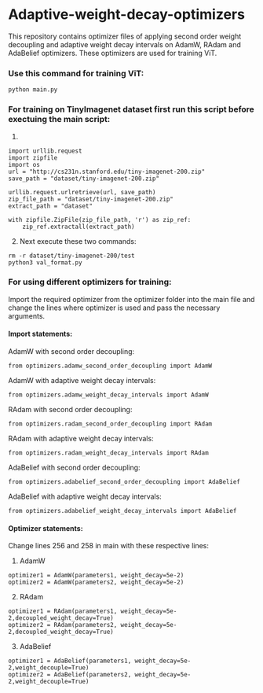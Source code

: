 # Adaptive-weight-decay-optimizers

This repository contains optimizer files of applying second order weight decoupling and adaptive weight decay intervals on AdamW, RAdam and AdaBelief optimizers. These optimizers are used for training ViT.
### Use this command for training ViT:
```
python main.py
```
### For training on TinyImagenet dataset first run this script before exectuing the main script:
1. 
```
import urllib.request
import zipfile
import os
url = "http://cs231n.stanford.edu/tiny-imagenet-200.zip"
save_path = "dataset/tiny-imagenet-200.zip"

urllib.request.urlretrieve(url, save_path)
zip_file_path = "dataset/tiny-imagenet-200.zip"
extract_path = "dataset"

with zipfile.ZipFile(zip_file_path, 'r') as zip_ref:
    zip_ref.extractall(extract_path)
```
2. Next execute these two commands:
```
rm -r dataset/tiny-imagenet-200/test
python3 val_format.py
```
### For using different optimizers for training:
Import the required optimizer from the optimizer folder into the main file and change the lines where optimizer is used and pass the necessary arguments.
#### Import statements:
AdamW with second order decoupling:
```
from optimizers.adamw_second_order_decoupling import AdamW
```
AdamW with adaptive weight decay intervals:
```
from optimizers.adamw_weight_decay_intervals import AdamW
```
RAdam with second order decoupling:
```
from optimizers.radam_second_order_decoupling import RAdam
```
RAdam with adaptive weight decay intervals:
```
from optimizers.radam_weight_decay_intervals import RAdam
```
AdaBelief with second order decoupling:
```
from optimizers.adabelief_second_order_decoupling import AdaBelief
```
AdaBelief with adaptive weight decay intervals:
```
from optimizers.adabelief_weight_decay_intervals import AdaBelief
```

#### Optimizer statements:
Change lines 256 and 258 in main with these respective lines:
1. AdamW
```
optimizer1 = AdamW(parameters1, weight_decay=5e-2)
optimizer2 = AdamW(parameters2, weight_decay=5e-2)
```
2. RAdam
```
optimizer1 = RAdam(parameters1, weight_decay=5e-2,decoupled_weight_decay=True)
optimizer2 = RAdam(parameters2, weight_decay=5e-2,decoupled_weight_decay=True)
```

3. AdaBelief
```
optimizer1 = AdaBelief(parameters1, weight_decay=5e-2,weight_decouple=True)
optimizer2 = AdaBelief(parameters2, weight_decay=5e-2,weight_decouple=True)
```


 


